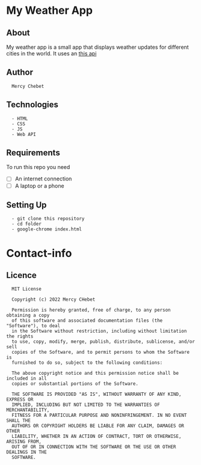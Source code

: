 # My Weather App

## About
My weather app is a small app that displays weather updates for different cities in the world. It uses an [this api]('https://api.openweathermap.org')

## Author
      Mercy Chebet

## Technologies
      - HTML
      - CSS
      - JS
      - Web API
## Requirements
To run this repo you need
- [ ] An internet connection
- [ ] A laptop or a phone

## Setting Up
      - git clone this repository
      - cd folder
      - google-chrome index.html

# Contact-info


## Licence
      MIT License

      Copyright (c) 2022 Mercy CHebet

      Permission is hereby granted, free of charge, to any person obtaining a copy
      of this software and associated documentation files (the "Software"), to deal
      in the Software without restriction, including without limitation the rights
      to use, copy, modify, merge, publish, distribute, sublicense, and/or sell
      copies of the Software, and to permit persons to whom the Software is
      furnished to do so, subject to the following conditions:

      The above copyright notice and this permission notice shall be included in all
      copies or substantial portions of the Software.

      THE SOFTWARE IS PROVIDED "AS IS", WITHOUT WARRANTY OF ANY KIND, EXPRESS OR
      IMPLIED, INCLUDING BUT NOT LIMITED TO THE WARRANTIES OF MERCHANTABILITY,
      FITNESS FOR A PARTICULAR PURPOSE AND NONINFRINGEMENT. IN NO EVENT SHALL THE
      AUTHORS OR COPYRIGHT HOLDERS BE LIABLE FOR ANY CLAIM, DAMAGES OR OTHER
      LIABILITY, WHETHER IN AN ACTION OF CONTRACT, TORT OR OTHERWISE, ARISING FROM,
      OUT OF OR IN CONNECTION WITH THE SOFTWARE OR THE USE OR OTHER DEALINGS IN THE
      SOFTWARE.

